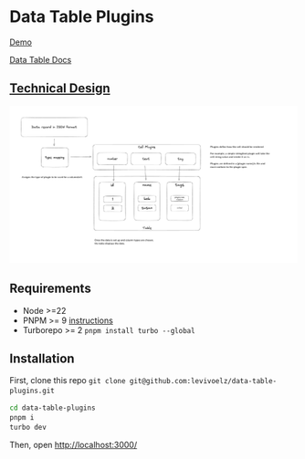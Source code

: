 # Data Table Plugins
[Demo](https://data-table-plugins.vercel.app/)

[Data Table Docs](/packages/ui/src/components/data-table/README.md)

## [Technical Design](https://excalidraw.com/#json=agodTQgik-73BYkqqr7kz,qCmAWYcMwlhyXp-Krm9JFA)
![architecture](/architecture.png)

## Requirements
- Node >=22
- PNPM >= 9 [instructions](https://pnpm.io/installation)
- Turborepo >= 2 `pnpm install turbo --global`

## Installation
First, clone this repo `git clone git@github.com:levivoelz/data-table-plugins.git`
```bash
cd data-table-plugins
pnpm i
turbo dev
```
Then, open [http://localhost:3000/](http://localhost:3000/)
